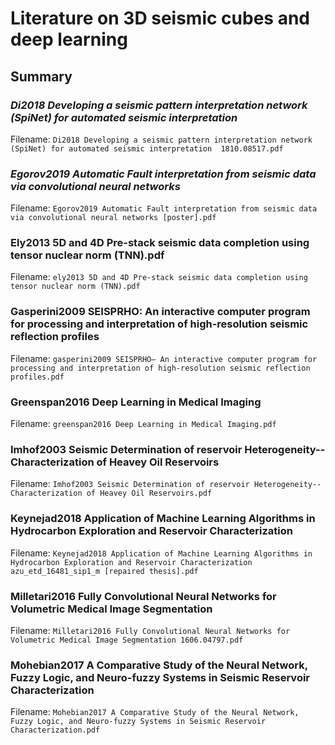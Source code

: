 # Literature on 3D seismic cubes and deep learning



## Summary



### *Di2018 Developing a seismic pattern interpretation network (SpiNet) for automated seismic interpretation*

Filename: `Di2018 Developing a seismic pattern interpretation network (SpiNet) for automated seismic interpretation  1810.08517.pdf`



### *Egorov2019 Automatic Fault interpretation from seismic data via convolutional neural networks*

Filename: `Egorov2019 Automatic Fault interpretation from seismic data via convolutional neural networks [poster].pdf`



### Ely2013 5D and 4D Pre-stack seismic data completion using tensor nuclear norm (TNN).pdf

Filename: `ely2013 5D and 4D Pre-stack seismic data completion using tensor nuclear norm (TNN).pdf`





### Gasperini2009 SEISPRHO: An interactive computer program for processing and interpretation of high-resolution seismic reflection profiles

Filename: `gasperini2009 SEISPRHO— An interactive computer program for processing and interpretation of high-resolution seismic reflection profiles.pdf`



### Greenspan2016 Deep Learning in Medical Imaging

Filename: `greenspan2016 Deep Learning in Medical Imaging.pdf`



### Imhof2003 Seismic Determination of reservoir Heterogeneity-- Characterization of Heavey Oil Reservoirs

Filename: `Imhof2003 Seismic Determination of reservoir Heterogeneity-- Characterization of Heavey Oil Reservoirs.pdf`



### Keynejad2018 Application of Machine Learning Algorithms in Hydrocarbon Exploration and Reservoir Characterization

Filename: `Keynejad2018 Application of Machine Learning Algorithms in Hydrocarbon Exploration and Reservoir Characterization  azu_etd_16481_sip1_m [repaired thesis].pdf`





### Milletari2016 Fully Convolutional Neural Networks for  Volumetric Medical Image Segmentation

Filename: `Milletari2016 Fully Convolutional Neural Networks for  Volumetric Medical Image Segmentation 1606.04797.pdf`



### Mohebian2017 A Comparative Study of the Neural Network, Fuzzy Logic, and Neuro-fuzzy Systems in Seismic Reservoir Characterization

Filename: `Mohebian2017 A Comparative Study of the Neural Network, Fuzzy Logic, and Neuro-fuzzy Systems in Seismic Reservoir Characterization.pdf`



